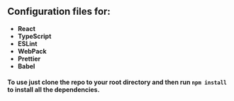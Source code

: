 ## Configuration files for:

- **React**
- **TypeScript**
- **ESLint**
- **WebPack**
- **Prettier**
- **Babel**

#### To use just clone the repo to your root directory and then run **`npm install`** to install all the dependencies.
